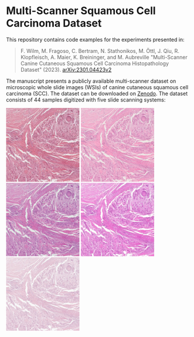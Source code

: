 # Multi-Scanner Squamous Cell Carcinoma Dataset

This repository contains code examples for the experiments presented in:

> F. Wilm, M. Fragoso, C. Bertram, N. Stathonikos, M. Öttl, J. Qiu, R. Klopfleisch, A. Maier, K. Breininger, and 
M. Aubreville "Multi-Scanner Canine Cutaneous Squamous Cell Carcinoma Histopathology Dataset" (2023).
[arXiv:2301.04423v2](https://doi.org/10.48550/arXiv.2301.04423) 

The manuscript presents a publicly available multi-scanner dataset on microscopic whole slide images (WSIs) of canine 
cutaneous squamous cell carcinoma (SCC). The dataset can be downloaded on 
[Zenodo](https://www.doi.org/10.5281/zenodo.7418554). The dataset consists of 44 samples digitized with five slide 
scanning systems:

<p float="left">
  <img src="aperio.png" width="200" alt="Aperio ScanScope CS2"/>
  <img src="nz210.png" width="200" alt="NanoZoomer S210"/>
  <img src="nz2.png" width="200" alt="NanoZoomer 2.0-HT "/>
  <img src="3dhistech.png" width="200" alt="Pannoramic 1000"/>
  <img src="leica.png" width="200" alt="Aperio GT 450"/>
</p>

  